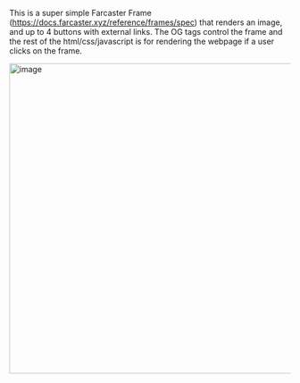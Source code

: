 This is a super simple Farcaster Frame (https://docs.farcaster.xyz/reference/frames/spec) that renders an image, and up to 4 buttons with external links.
The OG tags control the frame and the rest of the html/css/javascript is for rendering the webpage if a user clicks on the frame.

<img width="556" alt="image" src="https://github.com/robertcedwards/farcaster-frame-bio/assets/139775/c6a9ac61-3d76-46fe-804a-ed5a8b15a04c">
